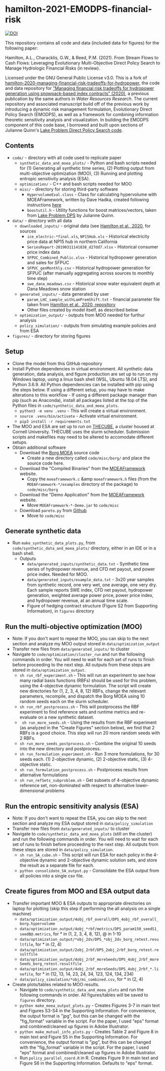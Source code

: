 # hamilton-2021-EMODPS-financial-risk

[![DOI](https://zenodo.org/badge/263085595.svg)](https://zenodo.org/badge/latestdoi/263085595)

This repository contains all code and data (included data for figures) for the following paper:

Hamilton, A.L., Characklis, G.W., &amp; Reed, P.M. (2021). From Stream Flows to Cash Flows: Leveraging Evolutionary Multi-Objective Direct Policy Search to Manage Hydrologic Financial Risks (in review).

Licensed under the GNU General Public License v3.0. This is a fork of [hamilton-2020-managing-financial-risk-tradeoffs-for-hydropower](https://github.com/ahamilton144/hamilton-2020-managing-financial-risk-tradeoffs-for-hydropower), the code and data repository for ["Managing financial risk tradeoffs for hydropower generation using snowpack-based index contracts" (2020)](https://agupubs.onlinelibrary.wiley.com/doi/abs/10.1029/2020WR027212), a previous publication by the same authors in *Water Resources Research*. The current repository and associated manuscript build off of the previous work by introducing a dynamic risk management formulation, Evolutionary Direct Policy Search (EMODPS), as well as a framework for combining information theoretic sensitivity analysis and visualization. In building the EMODPS component of this code base, I borrowed and built upon sections of Julianne Quinn's [Lake Problem Direct Policy Search code](https://github.com/julianneq/Lake_Problem_DPS).

## Contents
* `code/` - directory with all code used to replicate paper
  * `synthetic_data_and_moea_plots/` - Python and bash scripts needed for (1) Generating all synthetic time series, (2) Plotting output from multi-objective optimization (MOO), (3) Running and plotting entropic sensitivity analysis (ESA).
  * `optimization/` - C++ and bash scripts needed for MOO
  * `misc/` - directory for storing third-party software
    * `HypervolumeEval.class` - Class for calculating hypervolume with MOEAFramework, written by Dave Hadka, created following instructions [here](https://waterprogramming.wordpress.com/2015/08/26/moea-diagnostics-for-a-simple-test-case-part-23/)
    * `boostutil.h` - Utility functions for boost matrices/vectors, taken from [Lake Problem DPS](https://github.com/julianneq/Lake_Problem_DPS/blob/master/Optimization/boostutil.h) by Julianne Quinn.
* `data/` - directory with all data
  * `downloaded_inputs/` - original data (see [Hamilton et al., 2020](https://agupubs.onlinelibrary.wiley.com/doi/abs/10.1029/2020WR027212), for sources
    * `ice_electric-*final.xls`, `NP15Hub.xls` - Historical electricity price data at NP15 hub in northern California
    * `SeriesReport-20190311141838_d27dd7.xlsx` - Historical consumer price index data
    * `SFPUC_Combined_Public.xlsx` - Historical hydropower generation and sales for SFPUC
    * `SFPUC_genMonthly.csv` - Historical hydropower generation for SFPUC (after manually aggregating across sources to monthly time step)
    * `swe_dana_meadows.csv` - Historical snow water equivalent depth at Dana Meadows snow station
  * `generated_inputs/` - data generated by user
    * `param_LHC_sample_withLamPremShift.txt` - financial parameter file taken from [Hamilton et al., 2020, repository](https://github.com/ahamilton144/hamilton-2020-managing-financial-risk-tradeoffs-for-hydropower)
    * Other files created by model itself, as described below
  * `optimization_output/` - outputs from MOO needed for furthur analysis
  * `policy_simulation/` - outputs from simulating example policies and from ESA
* `figures/` - directory for storing figures

## Setup
* Clone the model from this GitHub repository
* Install Python dependencies in virtual environment. All synthetic data generation, data analysis, and figure production are set up to run on my Windows laptop, using a linux bash shell (WSL, Ubuntu 18.04 LTS), and Python 3.6.9. All Python dependencies can be installed with pip using the steps below. If using a different setup, you may have to make alterations to this workflow - If using a different package manager than pip (such as Anaconda), install all packages listed at the top of the Python files in `code/synthetic_data_and_moea_plots`.
  * `python3 -m venv .venv` - This will create a virtual environment.
  * `source .venv/bin/activate` - Activate virtual environment.
  * `pip3 install -r requirements.txt`
* The MOO and ESA are set up to run on [THECUBE](https://www.cac.cornell.edu/wiki/index.php?title=THECUBE_Cluster), a cluster housed at Cornell University. THECUBE uses the slurm scheduler. Submission scripts and makefiles may need to be altered to accomodate different setups.
* Obtain additional software
  * Download the [Borg MOEA](http://borgmoea.org/) source code
    * Create a new directory called `code/misc/borg/` and place the source code here.
  * Download the "Compiled Binaries" from the [MOEAFramework](http://www.moeaframework.org/) website.
    * Copy the `moeaframework.c` &amp `moeaframework.h` files (from the `MOEAFramework-*/examples` directory of the package) to `code/misc/borg` 
  * Download the "Demo Application" from the [MOEAFramework](http://www.moeaframework.org/) website.
    * Move `MOEAFramework-*-Demo.jar` to `code/misc`
  * Download `pareto.py` from [Github](https://github.com/matthewjwoodruff/pareto.py) 
    * Move to `code/misc`


## Generate synthetic data
* Run `make_synthetic_data_plots.py`, from `code/synthetic_data_and_moea_plots/` directory, either in an IDE or in a bash shell.
  * Outputs
    * `data/generated_inputs/synthetic_data.txt` - Synthetic time series of hydropower revenue, and CFD net payout, and power price index. Needed for MOO.
    * `data/generated_inputs/example_data.txt` - 3x20 year samples from synthetic record, one very wet, one average, one very dry. Each sample reports SWE index, CFD net payout, hydropower generation, weighted average power price, power price index, and hydropower revenue, at an annual time scale.
    * Figure of hedging contract structure (Figure S2 from Supporting Information), in `figures` directory


## Run the multi-objective optimization (MOO)
* Note: If you don't want to repeat the MOO, you can skip to the next section and analyze my MOO output stored in `data/optimization_output`
* Transfer new files from `data/generated_inputs/` to cluster
* Navigate to `code/optimization/cluster_run` and run the following commands in order. You will need to wait for each set of runs to finish before proceeding to the next step. All outputs from these steps are stored in `data/optimization_output`.
  * `sh run_rbf_experiment.sh` - This will run an experiment to see how many radial basis functions (RBFs) should be used for this problem, using the 4-objective dynamic formulation. The script will create new directories for (1, 2, 3, 4, 8, 12) RBFs, change the relevant parameters, recompile, and dispatch the Borg MOEA using 10 random seeds each on the slurm scheduler.
  * `sh run_rbf_postprocess.sh` - This will postprocess the RBF experiment to find reference sets and runtime metrics and re-evaluate on a new synthetic dataset. 
  * ` sh run_more_seeds.sh` - Using the results from the RBF experiment (as analyzed in the "Create Figures" section below), we find that 2 RBFs is a good choice. This step will run 20 more random seeds with 2 RBFs.
  * `sh run_more_seeds_postprocess.sh` - Combine the original 10 seeds into the new directory and postprocess.
  * `sh run_formulation_experiment.sh` - Run 3 more formulations, for 30 seeds each. (1) 2-objective dynamic, (2) 2-objective static, (3) 4-objective static.
  * `sh run_formulation_postprocess.sh` - Postprocess results from alternative formulations
  * `sh run_refSets_subproblem.sh` - Get subsets of 4-objective dynamic reference set, non-dominated with respect to alternative lower-dimensional problems


## Run the entropic sensitivity analysis (ESA)
* Note: If you don't want to repeat the ESA, you can skip to the next section and analyze my ESA output stored in `data/policy_simulation`
* Transfer new files from `data/generated_inputs/` to cluster
* Navigate to `code/synthetic_data_and_moea_plots` (still on the cluster) and run the following commands in order. You will need to wait for each set of runs to finish before proceeding to the next step. All outputs from these steps are stored in `data/policy_simulation`.
  * `sh run_SA_cube.sh` - This script will run ESA for each policy in the 4-objective dynamic and 2-objective dynamic solution sets, and store the result as a separate file for each.
  * `python consolidate_SA_output.py` - Consolidate the ESA output from all policies into a single csv file.


## Create figures from MOO and ESA output data
* Transfer important MOO & ESA outputs to appropriate directories on laptop for plotting (skip this step if performing the all analysis on a single machine)
  * `data/optimization_output/4obj_rbf_overall/DPS_4obj_rbf_overall_borg.hypervolume`
  * `data/optimization_output/4obj_*rbf/metrics/DPS_param150_seedS1_seedB@.metrics`, for * in (1, 2, 3, 4, 8, 12), @ in 1-10
  * `data/optimization_output/*obj_2dv/DPS_*obj_2dv_borg_retest.resultfile`, for * in (2, 4)
  * `data/optimization_output/2obj_2rbf/DPS_2obj_2rbf_borg_retest.resultfile`
  * `data/optimization_output/4obj_2rbf_moreSeeds/DPS_4obj_2rbf_moreSeeds_borg_retest.resultfile`
  * `data/optimization_output/4obj_2rbf_moreSeeds/DPS_4obj_2rbf_*.linefile`, for * in (12, 13, 14, 23, 24, 34, 123, 124, 134, 234)
  * `data/policy_simulation/*obj/mi_combined.csv`, for * in (2, 4)
* Create plots/tables related to MOO results. 
  * Navigate to `code/synthetic_data_and_moea_plots` and run the following commands in order. All figures/tables will be saved to `figures` directory.
  * `python make_moea_output_plots.py` - Creates Figures 3-7 in main text and Figures S3-S4 in the Supporting Information. For convenience, the output format is "jpg", but this can be changed with the "fig_format" variable in the script. For the paper, I used "eps" format and combined/cleaned up figures in Adobe Illustrator.
  * `python make_mutual_info_plots.py` - Creates Table 2 and Figure 8 in main text and Figure S5 in the Supporting Information. For convenience, the output format is "jpg", but this can be changed with the "fig_format" variable in the script. For the paper, I used "eps" format and combined/cleaned up figures in Adobe Illustrator. 
  * Run `policy_parallel_coord.R` in R. Creates Figure 9 in main text and Figure S6 in the Supporting Information. Defaults to "eps" format.
